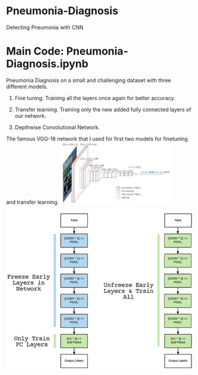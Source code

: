 # Pneumonia-Diagnosis
Detecting Pneumonia with CNN

# Main Code: Pneumonia-Diagnosis.ipynb

Pneumonia Diagnosis on a small and challenging dataset with three different models.
1. Fine tuning.
Training all the layers once again for better accuracy.

2. Transfer learning.
Training only the new added fully connected layers of our network.

3. Depthwise Convolutional Network.


The famous VGG-16 network that I used for first two models for finetuning and transfer learning.
![VGG-16 ](https://github.com/Kaif10/Pneumonia-Diagnosis/blob/master/vgg16.jpg)

![VGG-16 ](https://github.com/Kaif10/Pneumonia-Diagnosis/blob/master/img.png)


